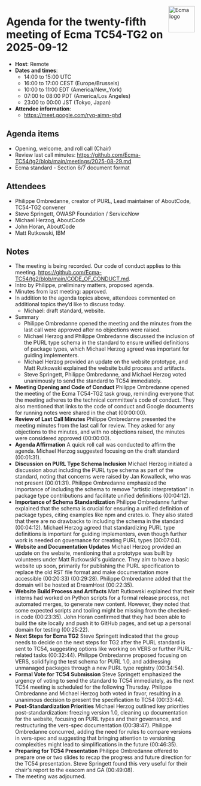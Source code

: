 <img src="https://tc54.org/images/ecma.svg" align="right" height="70" alt="Ecma logo" /> <!-- markdownlint-disable-line MD041 -->

# Agenda for the twenty-fifth meeting of Ecma TC54-TG2 on 2025-09-12

- **Host**: Remote
- **Dates and times**:
    - 14:00 to 15:00 UTC
    - 16:00 to 17:00 CEST (Europe/Brussels)
    - 10:00 to 11:00 EDT (America/New_York)
    - 07:00 to 08:00 PDT (America/Los Angeles)
    - 23:00 to 00:00 JST (Tokyo, Japan)
- **Attendee information**:
    - https://meet.google.com/ryq-aimn-ghd

## Agenda items
- Opening, welcome, and roll call (Chair)
- Review last call minutes: https://github.com/Ecma-TC54/tg2/blob/main/meetings/2025-08-29.md
- Ecma standard - Section 6/7 document format

## Attendees
- Philippe Ombredanne, creator of PURL, Lead maintainer of AboutCode, TC54-TG2 convener
- Steve Springett, OWASP Foundation / ServiceNow
- Michael Herzog, AboutCode
- John Horan, AboutCode
- Matt Rutkowski, IBM

## Notes
- The meeting is being recorded.  Our code of conduct applies to this meeting.  https://github.com/Ecma-TC54/tg2/blob/main/CODE_OF_CONDUCT.md.
- Intro by Philippe, preliminary matters, proposed agenda.
- Minutes from last meeting: approved.
- In addition to the agenda topics above, attendees commented on additional topics they’d like to discuss today.
    - Michael: draft standard, website.
- Summary
  - Philippe Ombredanne opened the meeting and the minutes from the last call were approved after no objections were raised.
  - Michael Herzog and Philippe Ombredanne discussed the inclusion of the PURL type schema in the standard to ensure unified definitions of package types, which Michael Herzog agreed was important for guiding implementers.
  - Michael Herzog provided an update on the website prototype, and Matt Rutkowski explained the website build process and artifacts.
  - Steve Springett, Philippe Ombredanne, and Michael Herzog voted unanimously to send the standard to TC54 immediately.
- **Meeting Opening and Code of Conduct** Philippe Ombredanne opened the meeting of the Ecma TC54-TG2 task group, reminding everyone that the meeting adheres to the technical committee's code of conduct. They also mentioned that links to the code of conduct and Google documents for running notes were shared in the chat (00:00:00).
- **Review of Last Call Minutes** Philippe Ombredanne presented the meeting minutes from the last call for review. They asked for any objections to the minutes, and with no objections raised, the minutes were considered approved (00:00:00).
- **Agenda Affirmation** A quick roll call was conducted to affirm the agenda. Michael Herzog suggested focusing on the draft standard (00:01:31).
- **Discussion on PURL Type Schema Inclusion** Michael Herzog initiated a discussion about including the PURL type schema as part of the standard, noting that concerns were raised by Jan Kowalleck, who was not present (00:01:31). Philippe Ombredanne emphasized the importance of including the schema to remove "artistic interpretation" in package type contributions and facilitate unified definitions (00:04:12).
- **Importance of Schema Standardization** Philippe Ombredanne further explained that the schema is crucial for ensuring a unified definition of package types, citing examples like npm and crates.io. They also stated that there are no drawbacks to including the schema in the standard (00:04:12). Michael Herzog agreed that standardizing PURL type definitions is important for guiding implementers, even though further work is needed on governance for creating PURL types (00:07:04).
- **Website and Documentation Updates** Michael Herzog provided an update on the website, mentioning that a prototype was built by volunteers under Matt Rutkowski's guidance. They aim to have a basic website up soon, primarily for publishing the PURL specification to replace the old RST file format and make documentation more accessible (00:20:33) (00:29:28). Philippe Ombredanne added that the domain will be hosted at DreamHost (00:22:35).
- **Website Build Process and Artifacts** Matt Rutkowski explained that their interns had worked on Python scripts for a formal release process, not automated merges, to generate new content. However, they noted that some expected scripts and tooling might be missing from the checked-in code (00:23:35). John Horan confirmed that they had been able to build the site locally and push it to GitHub pages, and set up a personal domain for testing (00:25:22).
- **Next Steps for Ecma TG2** Steve Springett indicated that the group needs to decide on the next steps for TG2 after the PURL standard is sent to TC54, suggesting options like working on VERS or further PURL-related tasks (00:32:44). Philippe Ombredanne proposed focusing on VERS, solidifying the test schema for PURL 1.0, and addressing unmanaged packages through a new PURL type registry (00:34:54).
- **Formal Vote for TC54 Submission** Steve Springett emphasized the urgency of voting to send the standard to TC54 immediately, as the next TC54 meeting is scheduled for the following Thursday. Philippe Ombredanne and Michael Herzog both voted in favor, resulting in a unanimous decision to present the specification to TC54 (00:33:44).
- **Post-Standardization Priorities** Michael Herzog outlined key priorities post-standardization: freezing version 1.0, cleaning up documentation for the website, focusing on PURL types and their governance, and restructuring the vers-spec documentation (00:38:47). Philippe Ombredanne concurred, adding the need for rules to compare versions in vers-spec and suggesting that bringing attention to versioning complexities might lead to simplifications in the future (00:46:35).
- **Preparing for TC54 Presentation** Philippe Ombredanne offered to prepare one or two slides to recap the progress and future direction for the TC54 presentation. Steve Springett found this very useful for their chair's report to the exacom and GA (00:49:08).
- The meeting was adjourned.
